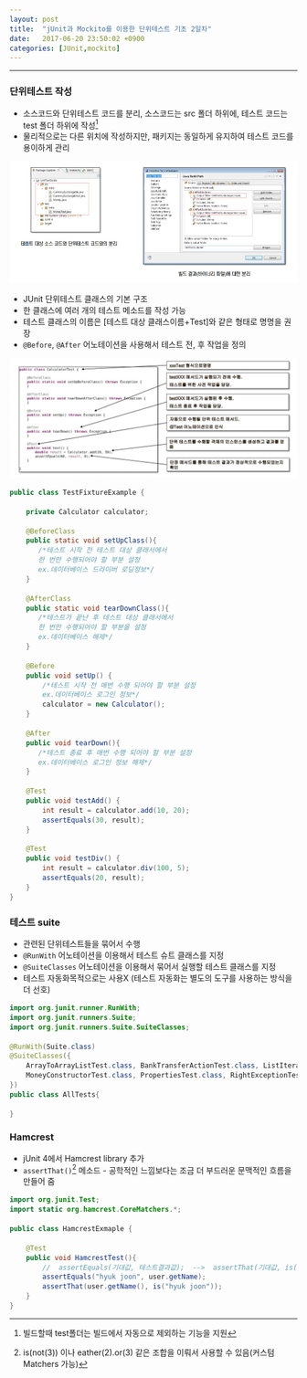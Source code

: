 ```yaml
---
layout: post
title:  "jUnit과 Mockito를 이용한 단위테스트 기초 2일차"
date:   2017-06-20 23:50:02 +0900
categories: [JUnit,mockito]
---
```


---

### 단위테스트 작성

* 소스코드와 단위테스트 코드를 분리, 소스코드는 src 폴더 하위에, 테스트 코드는 test 폴더 하위에 작성[^1]
* 물리적으로는 다른 위치에 작성하지만, 패키지는 동일하게 유지하여 테스트 코드를 용이하게 관리

[^1]: 빌드할때 test폴더는 빌드에서 자동으로 제외하는 기능을 지원

![패키지위치](/static/img/posts/2017/20170620_junit00.JPG)

* JUnit 단위테스트 클래스의 기본 구조
* 한 클래스에 여러 개의 테스트 메소드를 작성 가능
* 테스트 클래스의 이름은 [테스트 대상 클래스이름+Test]와 같은 형태로 명명을 권장
* ``@Before``, ``@After`` 어노테이션을 사용해서 테스트 전, 후 작업을 정의

![단위테스트 클래스 기본 구조](/static/img/posts/2017/20170620_junit01.JPG)

```java
public class TestFixtureExample {

    private Calculator calculator;

    @BeforeClass
    public static void setUpClass(){
       /*테스트 시작 전 테스트 대상 클래서에서
       한 번만 수행되어야 할 부분 설정
       ex.데이터베이스 드라이버 로딩정보*/
    }

    @AfterClass
    public static void tearDownClass(){
       /*테스트가 끝난 후 테스트 대상 클래서에서
       한 번만 수행되어야 할 부분을 설정
       ex.데이터베이스 해제*/
    }

    @Before
    public void setUp() {
        /*테스트 시작 전 매번 수행 되어야 할 부분 설정
        ex.데이터베이스 로그인 정보*/
        calculator = new Calculator();
    }

    @After
    public void tearDown(){
       /*테스트 종료 후 매번 수행 되어야 할 부분 설정
       ex.데이터베이스 로그인 정보 해제*/
    }

    @Test
    public void testAdd() {
        int result = calculator.add(10, 20);
        assertEquals(30, result);
    }

    @Test
    public void testDiv() {
        int result = calculator.div(100, 5);
        assertEquals(20, result);
    }
}
```

###  테스트 suite

* 관련된 단위테스트들을 묶어서 수행
* ``@RunWith`` 어노테이션을 이용해서 테스트 슈트 클래스를 지정
* ``@SuiteClasses`` 어노테이션을 이용해서 묶어서 실행할 테스트 클래스를 지정
* 테스트 자동화목적으로는 사용X (테스트 자동화는 별도의 도구를 사용하는 방식을 더 선호)

```java
import org.junit.runner.RunWith;
import org.junit.runners.Suite;
import org.junit.runners.Suite.SuiteClasses;

@RunWith(Suite.class)
@SuiteClasses({
    ArrayToArrayListTest.class, BankTransferActionTest.class, ListIteratorTest.class, ListTest.class,
    MoneyConstructorTest.class, PropertiesTest.class, RightExceptionTest.class, SongTest.class
})
public class AllTests{

}
```

### Hamcrest

* jUnit 4에서 Hamcrest library 추가
* ``assertThat()``[^2] 메소드 - 공학적인 느낌보다는 조금 더 부드러운 문맥적인 흐름을 만들어 줌

[^2]: is(not(3)) 이나 eather(2).or(3) 같은 조합을 이뤄서 사용할 수 있음(커스텀 Matchers 가능)

```java
import org.junit.Test;
import static org.hamcrest.CoreMatchers.*;

public class HamcrestExmaple {

    @Test
    public void HamcrestTest(){
        //  assertEquals(기대값, 테스트결과값);  -->  assertThat(기대값, is(테스트결과값));
        assertEquals("hyuk joon", user.getName);
        assertThat(user.getName(), is("hyuk joon"));
    }
}
```
